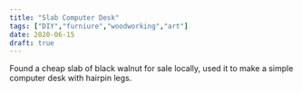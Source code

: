 ```yaml
---
title: "Slab Computer Desk"
tags: ["DIY","furniure","woodworking","art"]
date: 2020-06-15
draft: true
---
```


Found a cheap slab of black walnut for sale locally, used it to make a simple computer desk with hairpin legs.

  <div ID="gallery" data-nanogallery2='{
      "itemsBaseURL": "{{<s3cdn>}}/projects/slab_computer_desk/",
      "thumbnailWidth": "250",
      "thumbnailHeight": "250",
      "thumbnailBorderVertical": 1,
      "thumbnailBorderHorizontal": 1,
      "thumbnailLabel": {
        "position": "overImageOnBottom",
        "displayDescription": true
      },
      "thumbnailHoverEffect2": "labelAppear75|descriptionSlideUp",
      "galleryDisplayMode": "pagination",
      "galleryMaxRows": 1,
      "thumbnailAlignment": "center",
      "thumbnailOpenImage": true,
      "viewerTools":     {
        "topLeft":    "pageCounter, label",
        "topRight":   "playPauseButton, rotateLeft, rotateRight, fullscreenButton, closeButton"
       }   
    }'>
    <a href="slab_03.jpg" data-ngthumb="slab_03.jpg" data-ngdesc=""></a>
    <a href="slab_04.jpg" data-ngthumb="slab_04.jpg" data-ngdesc=""></a>
    <a href="slab_01.jpg" data-ngthumb="slab_01.jpg" data-ngdesc=""></a>
    <a href="slab_02.jpg" data-ngthumb="slab_02.jpg" data-ngdesc=""></a>
  </div>
